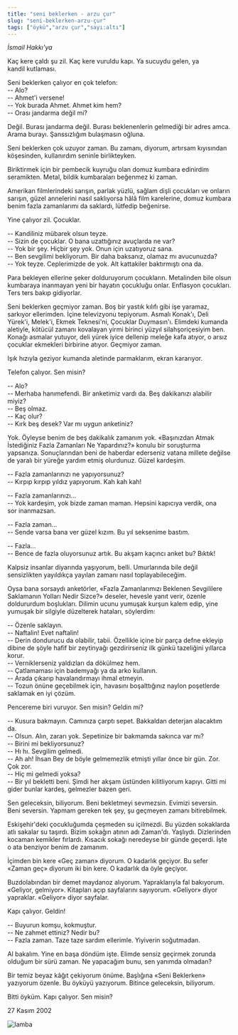 ```yaml
---
title: "seni beklerken - arzu çur"
slug: "seni-beklerken-arzu-çur"
tags: ["öykü","arzu çur","sayı:altı"]
---
```


*İsmail Hakkı'ya*

Kaç kere çaldı şu zil. Kaç kere vuruldu kapı. Ya sucuydu gelen, ya
kandil kutlaması.

Seni beklerken çalıyor en çok telefon:\
-- Alo?\
-- Ahmet'i versene!\
-- Yok burada Ahmet. Ahmet kim hem?\
-- Orası jandarma değil mi?

Değil. Burası jandarma değil. Burası beklenenlerin gelmediği bir adres
amca. Arama burayı. Şanssızlığım bulaşmasın oğluna.

Seni beklerken çok uzuyor zaman. Bu zamanı, diyorum, artırsam kıyısından
köşesinden, kullanırdım seninle birlikteyken.

Biriktirmek için bir pembecik kuyruğu olan domuz kumbara edinirdim
seramikten. Metal, bildik kumbaraları beğenmez ki zaman.

Amerikan filmlerindeki sarışın, parlak yüzlü, sağlam dişli çocukları ve
onların sarışın, güzel annelerini nasıl saklıyorsa hâlâ film karelerine,
domuz kumbara benim fazla zamanlarımı da saklardı, lütfedip beğenirse.

Yine çalıyor zil. Çocuklar.

-- Kandiliniz mübarek olsun teyze.\
-- Sizin de çocuklar. O bana uzattığınız avuçlarda ne var?\
-- Yok bir şey. Hiçbir şey yok. Onun için uzatıyoruz sana.\
-- Ben sevgilimi bekliyorum. Bir daha baksanız, olamaz mı avucunuzda?\
-- Yok teyze. Ceplerimizde de yok. Alt kattakiler baktırmıştı ona da.

Para bekleyen ellerine şeker dolduruyorum çocukların. Metalinden bile
olsun kumbaraya inanmayan yeni bir hayatın çocukluğu onlar. Enflasyon
çocukları. Ters ters bakıp gidiyorlar.

Seni beklerken geçmiyor zaman. Boş bir yastık kılıfı gibi işe yaramaz,
sarkıyor ellerimden. İçine televizyonu tepiyorum. Asmalı Konak'ı, Deli
Yürek'i, Melek'i, Ekmek Teknesi'ni, Çocuklar Duymasın'ı. Elimdeki
kumanda aletiyle, kötücül zamanı kovalayan yirmi birinci yüzyıl
silahşoriçesiyim ben. Konağı asmalar yutuyor, deli yürek iyice dellenip
meleğe kafa atıyor, o arsız çocuklar ekmekleri birbirine atıyor.
Geçmiyor zaman.

Işık hızıyla geziyor kumanda aletinde parmaklarım, ekran kararıyor.

Telefon çalıyor. Sen misin?

-- Alo?\
-- Merhaba hanımefendi. Bir anketimiz vardı da. Beş dakikanızı alabilir
miyiz?\
-- Beş olmaz.\
-- Kaç olur?\
-- Kırk beş desek? Var mı uygun anketiniz?

Yok. Öyleyse benim de beş dakikalık zamanım yok. «Başınızdan Atmak
İstediğiniz Fazla Zamanları Ne Yapardınız?» konulu bir soruşturma
yapsanıza. Sonuçlarından beni de haberdar ederseniz vatana millete
değilse de yaralı bir yüreğe yardım etmiş olurdunuz. Güzel kardeşim.

-- Fazla zamanlarınızı ne yapıyorsunuz?\
-- Kırpıp kırpıp yıldız yapıyorum. Kah kah kah!

-- Fazla zamanlarınızı...\
-- Yok kardeşim, yok bizde zaman maman. Hepsini kapıcıya verdik, ona
sor inanmazsan.

-- Fazla zaman...\
-- Sende varsa bana ver güzel kızım. Bu yıl seksenime bastım.

-- Fazla...\
-- Bence de fazla oluyorsunuz artık. Bu akşam kaçıncı anket bu? Bıktık!

Kalpsiz insanlar diyarında yaşıyorum, belli. Umurlarında bile değil
sensizlikten yayıldıkça yayılan zamanı nasıl toplayabileceğim.

Oysa bana sorsaydı anketörler, «Fazla Zamanlarımızı Beklenen Sevgililere
Saklamanın Yolları Nedir Sizce?» deseler, hevesle yanıt verir, özenle
doldururdum boşlukları. Dilimin ucunu yumuşak kurşun kalem edip, yine
yumuşak bir silgiyle düzelterek hataları, söylerdim:

-- Özenle saklayın.\
-- Naftalin! Evet naftalin!\
-- Derin dondurucu da olabilir, tabii. Özellikle içine bir parça defne
ekleyip dibine de şöyle hafif bir zeytinyağı gezdirirseniz ilk günkü
tazeliğini yıllarca korur.\
-- Verniklerseniz yaldızları da dökülmez hem.\
-- Çatlamaması için bademyağı ya da arko kullanın.\
-- Arada çıkarıp havalandırmayı ihmal etmeyin.\
-- Tozun önüne geçebilmek için, havasını boşalttığınız naylon poşetlerde
saklamak en iyi çözüm.

Pencereme biri vuruyor. Sen misin? Geldin mi?

-- Kusura bakmayın. Camınıza çarptı sepet. Bakkaldan deterjan alacaktım
da.\
-- Olsun. Alın, zararı yok. Sepetinize bir bakmamda sakınca var mı?\
-- Birini mi bekliyorsunuz?\
-- Hı hı. Sevgilim gelmedi.\
-- Ah ah! İhsan Bey de böyle gelmemezlik etmişti yıllar önce bir gün.
Zor. Çok zor.\
-- Hiç mi gelmedi yoksa?\
-- Bir yıl bekletti beni. Şimdi her akşam üstünden kilitliyorum kapıyı.
Gitti mi gider bunlar kardeş, gelmezler bazen geri.

Sen geleceksin, biliyorum. Beni bekletmeyi sevmezsin. Evimizi seversin.
Beni seversin. Yapmam gereken tek şey, şu geçmeyen zamanı bitirebilmek.

Eskişehir'deki çocukluğumda çeşmeden su içilmezdi. Bu yüzden sokaklarda
atlı sakalar su taşırdı. Bizim sokağın atının adı Zaman'dı. Yaşlıydı.
Dizlerinden kocaman kemikler fırlardı. Kısacık sokağı neredeyse bir
günde geçerdi. İşte o ata benziyor benim de zamanım.

İçimden bin kere «Geç zaman» diyorum. O kadarlık geçiyor. Bu sefer
«Zaman geç» diyorum iki bin kere. O kadarlık da öyle geçiyor.

Buzdolabından bir demet maydanoz alıyorum. Yapraklarıyla fal bakıyorum.
«Geliyor, gelmiyor». Kitapları açıp sayfalarını sayıyorum. «Geliyor»
diyor yapraklar. «Geliyor» diyor sayfalar.

Kapı çalıyor. Geldin!

-- Buyurun komşu, kokmuştur.\
-- Ne zahmet ettiniz? Nedir bu?\
-- Fazla zaman. Taze taze sardım ellerimle. Yiyiverin soğutmadan.

Al bakalım. Yine en başa döndüm işte. Elimde sensiz geçirmek zorunda
olduğum bir sürü zaman. Ne yapacağım bunu, sen yanımda olmadan?

Bir temiz beyaz kâğıt çekiyorum önüme. Başlığına «Seni Beklerken»
yazıyorum özenle. Bu öyküyü yazıyorum. Bitince geleceksin, biliyorum.

Bitti öyküm. Kapı çalıyor. Sen misin?

27 Kasım 2002

![lamba](/img/ky06_27_gurtugpeker.jpg)

